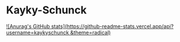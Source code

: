 # Kayky-Schunck

[![Anurag's GitHub stats](https://github-readme-stats.vercel.app/api?username=kaykyschunck &theme=radical)](https://github.com/anuraghazra/github-readme-stats)



 

  
